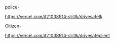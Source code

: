 police-

https://vercel.com/it21038914-sliitlk/drivesafelk


Citizen-

https://vercel.com/it21038914-sliitlk/drivesafeclient


